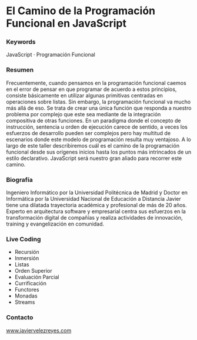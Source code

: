 # El Camino de la Programación Funcional en JavaScript

### Keywords

JavaScript · Programación Funcional

### Resumen

Frecuentemente, cuando pensamos en la programación funcional caemos en el error de pensar en que programar de acuerdo a estos principios, consiste básicamente en utilizar algunas primitivas centradas en operaciones sobre listas. Sin embargo, la programación funcional va mucho más allá de eso. Se trata de crear una única función que responda a nuestro problema por complejo que este sea mediante de la integración compositiva de otras funciones. En un paradigma donde el concepto de instrucción, sentencia u orden de ejecución carece de sentido, a veces los esfuerzos de desarrollo pueden ser complejos pero hay multitud de escenarios donde este modelo de programación resulta muy ventajoso. A lo largo de este taller describiremos cuál es el camino de la programación funcional desde sus orígenes inicios hasta los puntos más intrincados de un estilo  declarativo. JavaScript será nuestro gran aliado para recorrer este camino.

### Biografía

Ingeniero Informático por la Universidad Politécnica de Madrid y Doctor en Informática por la Universidad Nacional de Educación a Distancia Javier tiene una dilatada trayectoria académica y profesional de más de 20 años. Experto en arquitectura software y empresarial centra sus esfuerzos en la transformación digital de compañías y realiza actividades de innovación, training y evangelización en comunidad.

### Live Coding

- Recursión
- Inmersión
- Listas
- Orden Superior
- Evaluación Parcial
- Currificación
- Functores
- Monadas
- Streams

### Contacto

www.javiervelezreyes.com
